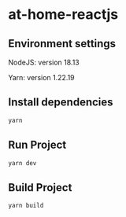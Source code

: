 # at-home-reactjs

## Environment settings

NodeJS: version 18.13

Yarn: version 1.22.19

## Install dependencies

```bash
yarn
```

## Run Project

```bash
yarn dev
```

## Build Project

```bash
yarn build
```

